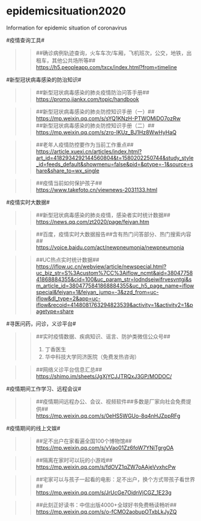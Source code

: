 # epidemicsituation2020  
Information for epidemic situation of coronavirus  

#疫情查询工具#  
>>##确诊病例轨迹查询，火车车次/车厢，飞机班次，公交，地铁，出租车，其他公共场所等##  
>>https://h5.peopleapp.com/txcx/index.html?from=timeline

#新型冠状病毒感染的防治知识#  
>>##新型冠状病毒感染的肺炎疫情防治问答手册##  
>>https://promo.jiankx.com/topic/handbook

>>##新型冠状病毒感染的肺炎防控知识手册（一）##  
>>https://mp.weixin.qq.com/s/sYQ1KNzH-PTWOMiDO7ozRw  
>>##新型冠状病毒感染的肺炎防控知识手册（二）##  
>>https://mp.weixin.qq.com/s/zro-IKUz_BJ1Hz8WwHyHaQ

>>##老年人疫情防控要作为当前工作重点##  
>>https://article.xuexi.cn/articles/index.html?art_id=4182934292144560804&t=1580202250744&study_style_id=feeds_default&showmenu=false&pid=&ptype=-1&source=share&share_to=wx_single

>>##疫情当前如何保护孩子##  
>>https://www.takefoto.cn/viewnews-2031133.html

#疫情实时大数据#  
>>##新型冠状病毒感染的肺炎疫情，感染者实时统计数据##  
>>https://news.qq.com/zt2020/page/feiyan.htm

>>##百度，疫情实时大数据报告##含有热门问答部分、热门搜索内容##  
>>https://voice.baidu.com/act/newpneumonia/newpneumonia

>>##UC热点实时统计数据##  
>>https://iflow.uc.cn/webview/article/newspecial.html?uc_biz_str=S%3Acustom%7CC%3Aiflow_ncmt&aid=3804775841868884355&cid=100&uc_param_str=lodndseiwifrvesvntgi&sm_article_id=3804775841868884355&uc_h5_page_name=iflowspecial&feiyan=1&feiyan_jump=-3&zzd_from=uc-iflow&dl_type=2&app=uc-iflow&recoid=4148081763294823539&activity=1&activity2=1&pagetype=share

#寻医问药，问诊，义诊平台#  
>>##实时疫情数据、疾病知识、谣言、防护类微信公众号##  
>>1. 丁香医生  
>>2. 华中科技大学同济医院（免费发热咨询）  

>>##网络义诊平台信息汇总##   
>>https://shimo.im/sheets/JgXjYCJJTRQxJ3GP/MODOC/

#疫情期间工作学习、远程会议#  
>>##疫情期间远程办公、会议、视频软件##多数是厂家向社会免费提供##  
>>https://mp.weixin.qq.com/s/0eHS5WGUo-8q4nHJZppRFg


#疫情期间的线上文娱#
>>##足不出户在家看遍全国100个博物馆##   
>>https://mp.weixin.qq.com/s/vVao01Zz6foW7YNiTgrgOA

>>##隔离在家时可以玩的小游戏##  
>>https://mp.weixin.qq.com/s/fdOVZ1qZW7oAAjeVvxhcPw

>>##宅家可以与孩子一起看的电影：足不出户，换个方式带孩子看世界##   
>>https://mp.weixin.qq.com/s/JrUcGe7OidnVjCGZ_1E23g

>>##此刻正好读书：中信出版4000+全球好书免费畅读畅听##   
https://mp.weixin.qq.com/s/o-fCMO2aobupOTxbLkJyZQ

